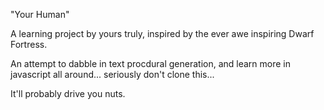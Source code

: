 "Your Human"

A learning project by yours truly, inspired by the ever awe inspiring Dwarf Fortress.

An attempt to dabble in text procdural generation, and learn more in javascript all around... seriously don't clone this...

It'll probably drive you nuts.
